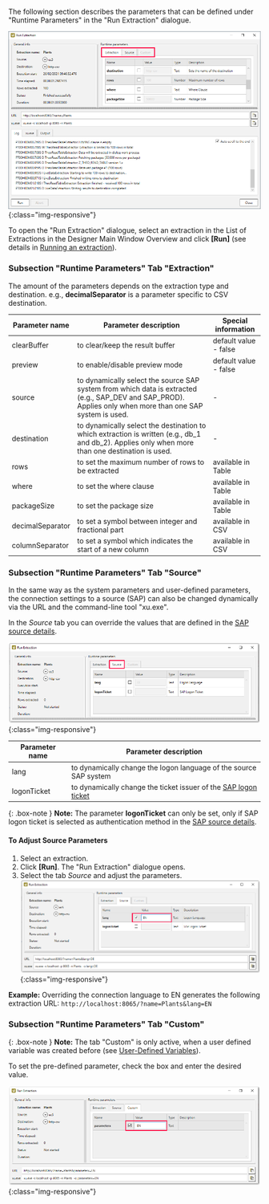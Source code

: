 The following section describes the parameters that can be defined under "Runtime Parameters" in the "Run Extraction" dialogue.

![Extraction parameters](/img/content/xu/xu_run_extraction_param_gen_2.png){:class="img-responsive"}

To open the "Run Extraction" dialogue, select an extraction in the List of Extractions in the Designer Main Window Overview and click 
**[Run]** (see details in [Running an extraction](../getting-started/run-an-extraction)).


### Subsection "Runtime Parameters" Tab "Extraction"

The amount of the parameters depends on the extraction type and destination.
e.g., **decimalSeparator** is a parameter specific to CSV destination.

Parameter name | Parameter description | Special information
------------ | ------------- | -------------
clearBuffer | to clear/keep the result buffer | default value -  false
preview | to enable/disable preview mode | default value - false
source | to dynamically select the source SAP system from which data is extracted (e.g., SAP_DEV and SAP_PROD). Applies only when more than one SAP system is used. | -
destination | to dynamically select the destination to which extraction is written (e.g., db_1 and db_2). Applies only when more than one destination is used.| -
rows | to set the maximum number of rows to be extracted | available in Table 
where |to set the where clause | available in Table 
packageSize | to set the package size | available in Table  
decimalSeparator | to set a symbol between integer and fractional part | available in CSV
columnSeparator |  to set a symbol which indicates the start of a new column | available in CSV


### Subsection "Runtime Parameters" Tab "Source"

In the same way as the system parameters and user-defined parameters, the connection settings to a source (SAP) can also be changed dynamically via the URL and the command-line tool "xu.exe". 

In the *Source* tab you can override the values that are defined in the [SAP source details](../introduction/sap-connection).

![Source parameters](/img/content/xu/xu_run_extraction_param_gen.png){:class="img-responsive"} 

Parameter name | Parameter description 
------------ | ------------- 
lang | to dynamically change the logon language of the source SAP system  
logonTicket | to dynamically change the ticket issuer of the [SAP logon ticket](./sap-single-sign-on/sso-with-sap-logon-ticket)

{: .box-note }
**Note:** The parameter **logonTicket** can only be set, only if SAP logon ticket is selected as authentication method in the [SAP source details](../introduction/sap-connection).


#### To Adjust Source Parameters
1. Select an extraction.
2. Click **[Run]**. The "Run Extraction" dialogue opens. 
3. Select the tab *Source* and adjust the parameters.
![Run-Extraction-Connection-Parameters](/img/content/xu/xu_run_extraction_source_param.png){:class="img-responsive"}

**Example:** Overriding the connection language to EN generates the following extraction URL: `http://localhost:8065/?name=Plants&lang=EN`

### Subsection "Runtime Parameters" Tab "Custom"

{: .box-note }
**Note:** The tab "Custom" is only active, when a user defined variable was created before (see [User-Defined Variables](./user-defined-variables)). 

To set the pre-defined parameter, check the box and enter the desired value.
 
![Custom parameters](/img/content/xu/xu_run_extraction_param_cust.png){:class="img-responsive"}